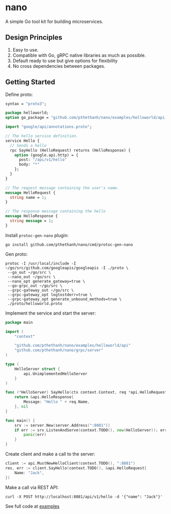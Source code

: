 # nano

A simple Go tool kit for building microservices.

## Design Principles

1. Easy to use.
2. Compatible with Go, gRPC native libraries as much as possible.
3. Default ready to use but give options for flexibility
4. No cross dependencies between packages.

## Getting Started

Define proto:
```proto
syntax = "proto3";

package helloworld;
option go_package = "github.com/pthethanh/nano/examples/helloworld/api;api";

import "google/api/annotations.proto";

// The hello service definition.
service Hello {
  // Sends a hello
  rpc SayHello (HelloRequest) returns (HelloResponse) {
    option (google.api.http) = {
      post: "/api/v1/hello"
      body: "*"
    };
  }
}

// The request message containing the user's name.
message HelloRequest {
  string name = 1;
}

// The response message containing the hello
message HelloResponse {
  string message = 1;
}
```

Install `protoc-gen-nano` plugin:
```shell
go install github.com/pthethanh/nano/cmd/protoc-gen-nano
```

Gen proto:
```shell
protoc -I /usr/local/include -I ~/go/src/github.com/googleapis/googleapis -I ./proto \
 --go_out ~/go/src \
 --nano_out ~/go/src \
 --nano_opt generate_gateway=true \
 --go-grpc_out ~/go/src \
 --grpc-gateway_out ~/go/src \
 --grpc-gateway_opt logtostderr=true \
 --grpc-gateway_opt generate_unbound_methods=true \
 ./proto/helloworld.proto

```

Implement the service and start the server:
```go
package main

import (
	"context"

	"github.com/pthethanh/nano/examples/helloworld/api"
	"github.com/pthethanh/nano/grpc/server"
)

type (
	HelloServer struct {
		api.UnimplementedHelloServer
	}
)

func (*HelloServer) SayHello(ctx context.Context, req *api.HelloRequest) (*api.HelloResponse, error) {
	return &api.HelloResponse{
		Message: "Hello " + req.Name,
	}, nil
}

func main() {
	srv := server.New(server.Address(":8081"))
	if err := srv.ListenAndServe(context.TODO(), new(HelloServer)); err != nil {
		panic(err)
	}
}
```

Create client and make a call to the server:
```go
client := api.MustNewHelloClient(context.TODO(), ":8081")
res, err := client.SayHello(context.TODO(), &api.HelloRequest{
    Name: "Jack",
})
```

Make a call via REST API:
```shell
curl -X POST http://localhost:8081/api/v1/hello -d '{"name": "Jack"}'
```
See full code at [examples](https://github.com/pthethanh/nano/tree/main/examples/helloworld)